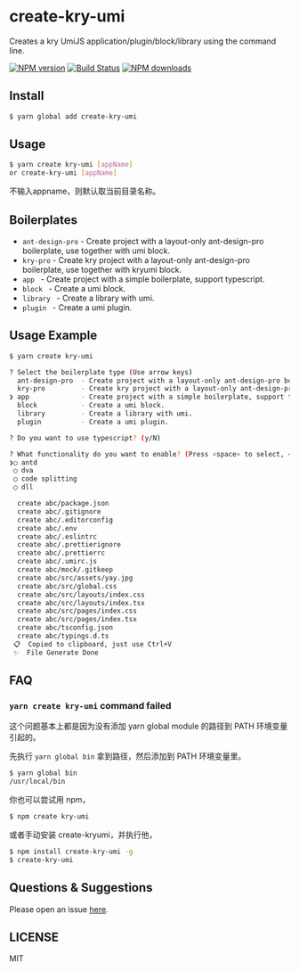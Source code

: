 # create-kry-umi

Creates a kry UmiJS application/plugin/block/library using the command line.

[![NPM version](https://img.shields.io/npm/v/create-kry-umi.svg?style=flat)](https://npmjs.org/package/create-kry-umi)
[![Build Status](https://img.shields.io/travis/umijs/create-kry-umi.svg?style=flat)](https://travis-ci.org/umijs/create-kry-umi)
[![NPM downloads](http://img.shields.io/npm/dm/create-kry-umi.svg?style=flat)](https://npmjs.org/package/create-kry-umi)

## Install

```bash
$ yarn global add create-kry-umi
```

## Usage

```bash
$ yarn create kry-umi [appName]
or create-kry-umi [appName]
```

不输入appname，则默认取当前目录名称。

## Boilerplates

* `ant-design-pro` - Create project with a layout-only ant-design-pro boilerplate, use together with umi block.
* `kry-pro` - Create kry project with a layout-only ant-design-pro boilerplate, use together with kryumi block.
* `app ` - Create project with a simple boilerplate, support typescript.
* `block ` - Create a umi block.
* `library ` - Create a library with umi.
* `plugin ` - Create a umi plugin.

## Usage Example

```bash
$ yarn create kry-umi

? Select the boilerplate type (Use arrow keys)
  ant-design-pro  - Create project with a layout-only ant-design-pro boilerplate, use together with umi block.
  kry-pro         - Create kry project with a layout-only ant-design-pro boilerplate, use together with kryumi block.
❯ app             - Create project with a simple boilerplate, support typescript.
  block           - Create a umi block.
  library         - Create a library with umi.
  plugin          - Create a umi plugin.

? Do you want to use typescript? (y/N)

? What functionality do you want to enable? (Press <space> to select, <a> to toggle all, <i> to invert selection)
❯◯ antd
 ◯ dva
 ◯ code splitting
 ◯ dll

  create abc/package.json
  create abc/.gitignore
  create abc/.editorconfig
  create abc/.env
  create abc/.eslintrc
  create abc/.prettierignore
  create abc/.prettierrc
  create abc/.umirc.js
  create abc/mock/.gitkeep
  create abc/src/assets/yay.jpg
  create abc/src/global.css
  create abc/src/layouts/index.css
  create abc/src/layouts/index.tsx
  create abc/src/pages/index.css
  create abc/src/pages/index.tsx
  create abc/tsconfig.json
  create abc/typings.d.ts
 📋  Copied to clipboard, just use Ctrl+V
 ✨  File Generate Done
```

## FAQ

### `yarn create kry-umi` command failed

这个问题基本上都是因为没有添加 yarn global module 的路径到 PATH 环境变量引起的。

先执行 `yarn global bin` 拿到路径，然后添加到 PATH 环境变量里。

```bash
$ yarn global bin
/usr/local/bin
```

你也可以尝试用 npm，

```bash
$ npm create kry-umi
```

或者手动安装 create-kryumi，并执行他，

```bash
$ npm install create-kry-umi -g
$ create-kry-umi
```

## Questions & Suggestions

Please open an issue [here](https://github.com/cycle263/create-kry-umi/issues).

## LICENSE

MIT
